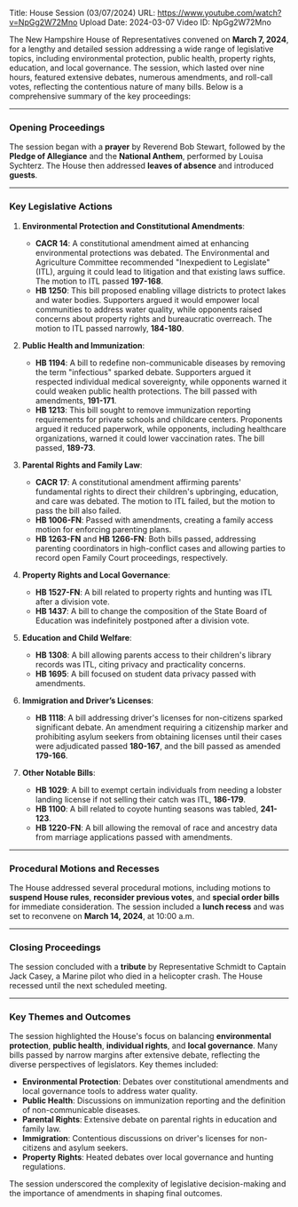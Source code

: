 Title: House Session (03/07/2024)
URL: https://www.youtube.com/watch?v=NpGg2W72Mno
Upload Date: 2024-03-07
Video ID: NpGg2W72Mno

The New Hampshire House of Representatives convened on **March 7, 2024**, for a lengthy and detailed session addressing a wide range of legislative topics, including environmental protection, public health, property rights, education, and local governance. The session, which lasted over nine hours, featured extensive debates, numerous amendments, and roll-call votes, reflecting the contentious nature of many bills. Below is a comprehensive summary of the key proceedings:

---

### **Opening Proceedings**
The session began with a **prayer** by Reverend Bob Stewart, followed by the **Pledge of Allegiance** and the **National Anthem**, performed by Louisa Sychterz. The House then addressed **leaves of absence** and introduced **guests**.

---

### **Key Legislative Actions**
1. **Environmental Protection and Constitutional Amendments**:
   - **CACR 14**: A constitutional amendment aimed at enhancing environmental protections was debated. The Environmental and Agriculture Committee recommended "Inexpedient to Legislate" (ITL), arguing it could lead to litigation and that existing laws suffice. The motion to ITL passed **197-168**.
   - **HB 1250**: This bill proposed enabling village districts to protect lakes and water bodies. Supporters argued it would empower local communities to address water quality, while opponents raised concerns about property rights and bureaucratic overreach. The motion to ITL passed narrowly, **184-180**.

2. **Public Health and Immunization**:
   - **HB 1194**: A bill to redefine non-communicable diseases by removing the term "infectious" sparked debate. Supporters argued it respected individual medical sovereignty, while opponents warned it could weaken public health protections. The bill passed with amendments, **191-171**.
   - **HB 1213**: This bill sought to remove immunization reporting requirements for private schools and childcare centers. Proponents argued it reduced paperwork, while opponents, including healthcare organizations, warned it could lower vaccination rates. The bill passed, **189-73**.

3. **Parental Rights and Family Law**:
   - **CACR 17**: A constitutional amendment affirming parents' fundamental rights to direct their children's upbringing, education, and care was debated. The motion to ITL failed, but the motion to pass the bill also failed.
   - **HB 1006-FN**: Passed with amendments, creating a family access motion for enforcing parenting plans.
   - **HB 1263-FN** and **HB 1266-FN**: Both bills passed, addressing parenting coordinators in high-conflict cases and allowing parties to record open Family Court proceedings, respectively.

4. **Property Rights and Local Governance**:
   - **HB 1527-FN**: A bill related to property rights and hunting was ITL after a division vote.
   - **HB 1437**: A bill to change the composition of the State Board of Education was indefinitely postponed after a division vote.

5. **Education and Child Welfare**:
   - **HB 1308**: A bill allowing parents access to their children's library records was ITL, citing privacy and practicality concerns.
   - **HB 1695**: A bill focused on student data privacy passed with amendments.

6. **Immigration and Driver’s Licenses**:
   - **HB 1118**: A bill addressing driver's licenses for non-citizens sparked significant debate. An amendment requiring a citizenship marker and prohibiting asylum seekers from obtaining licenses until their cases were adjudicated passed **180-167**, and the bill passed as amended **179-166**.

7. **Other Notable Bills**:
   - **HB 1029**: A bill to exempt certain individuals from needing a lobster landing license if not selling their catch was ITL, **186-179**.
   - **HB 1100**: A bill related to coyote hunting seasons was tabled, **241-123**.
   - **HB 1220-FN**: A bill allowing the removal of race and ancestry data from marriage applications passed with amendments.

---

### **Procedural Motions and Recesses**
The House addressed several procedural motions, including motions to **suspend House rules**, **reconsider previous votes**, and **special order bills** for immediate consideration. The session included a **lunch recess** and was set to reconvene on **March 14, 2024**, at 10:00 a.m.

---

### **Closing Proceedings**
The session concluded with a **tribute** by Representative Schmidt to Captain Jack Casey, a Marine pilot who died in a helicopter crash. The House recessed until the next scheduled meeting.

---

### **Key Themes and Outcomes**
The session highlighted the House's focus on balancing **environmental protection**, **public health**, **individual rights**, and **local governance**. Many bills passed by narrow margins after extensive debate, reflecting the diverse perspectives of legislators. Key themes included:
- **Environmental Protection**: Debates over constitutional amendments and local governance tools to address water quality.
- **Public Health**: Discussions on immunization reporting and the definition of non-communicable diseases.
- **Parental Rights**: Extensive debate on parental rights in education and family law.
- **Immigration**: Contentious discussions on driver's licenses for non-citizens and asylum seekers.
- **Property Rights**: Heated debates over local governance and hunting regulations.

The session underscored the complexity of legislative decision-making and the importance of amendments in shaping final outcomes.